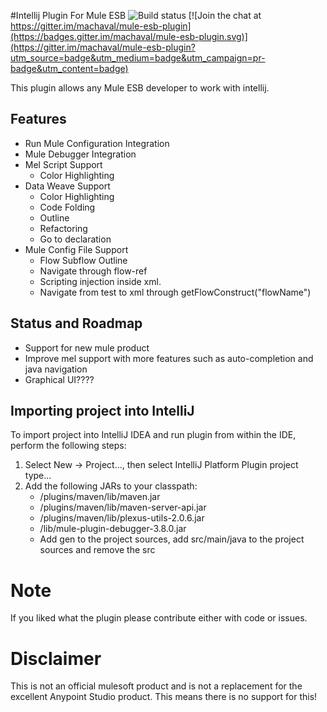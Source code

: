 #Intellij Plugin For Mule ESB
![Build status](https://travis-ci.org/machaval/mule-esb-plugin.svg?branch=master)
[![Join the chat at https://gitter.im/machaval/mule-esb-plugin](https://badges.gitter.im/machaval/mule-esb-plugin.svg)](https://gitter.im/machaval/mule-esb-plugin?utm_source=badge&utm_medium=badge&utm_campaign=pr-badge&utm_content=badge)

This plugin allows any Mule ESB developer to work with intellij.
 
## Features

* Run Mule Configuration Integration
* Mule Debugger Integration
* Mel Script Support
    * Color Highlighting
* Data Weave Support
    * Color Highlighting
    * Code Folding
    * Outline
    * Refactoring
    * Go to declaration
* Mule Config File Support
    * Flow Subflow Outline
    * Navigate through flow-ref
    * Scripting injection inside xml.
    * Navigate from test to xml through getFlowConstruct("flowName")
    
## Status and Roadmap
    
* Support for new mule product
* Improve mel support with more features such as auto-completion and java navigation
* Graphical UI????

## Importing project into IntelliJ

To import project into IntelliJ IDEA and run plugin from within the IDE, perform the following steps:

1. Select New -> Project..., then select IntelliJ Platform Plugin project type...
2. Add the following JARs to your classpath:
    * <IntelliJ installation directory>/plugins/maven/lib/maven.jar
    * <IntelliJ installation directory>/plugins/maven/lib/maven-server-api.jar
    * <IntelliJ installation directory>/plugins/maven/lib/plexus-utils-2.0.6.jar
    * <project home>/lib/mule-plugin-debugger-3.8.0.jar
    * Add gen to the project sources, add src/main/java to the project sources and remove the src


# Note
If you liked what the plugin please contribute either with code or issues.

# Disclaimer
This is not an official mulesoft product and is not a replacement for the excellent Anypoint Studio product. This means there is no support for this!
